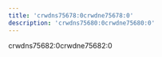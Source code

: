 ```yaml
---
title: 'crwdns75678:0crwdne75678:0'
description: 'crwdns75680:0crwdne75680:0'
---
```


crwdns75682:0crwdne75682:0
